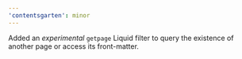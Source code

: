 ```yaml
---
'contentsgarten': minor
---
```


Added an _experimental_ `getpage` Liquid filter to query the existence of another page or access its front-matter.
